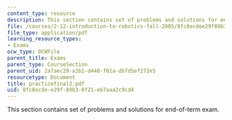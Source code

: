 ```yaml
---
content_type: resource
description: This section contains set of problems and solutions for end-of-term exam.
file: /courses/2-12-introduction-to-robotics-fall-2005/8fc8ecdee29f89b38f21eb7aaa2c9cd4_practicefinal2.pdf
file_type: application/pdf
learning_resource_types:
- Exams
ocw_type: OCWFile
parent_title: Exams
parent_type: CourseSection
parent_uid: 2a7aec29-a3b1-d440-f01a-db7d5ef272e5
resourcetype: Document
title: practicefinal2.pdf
uid: 8fc8ecde-e29f-89b3-8f21-eb7aaa2c9cd4
---
```

This section contains set of problems and solutions for end-of-term exam.

